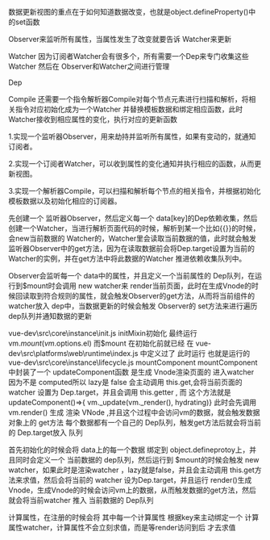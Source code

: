 数据更新视图的重点在于如何知道数据改变，也就是object.defineProperty()中的set函数

Observer来监听所有属性，当属性发生了改变就要告诉 Watcher来更新

Watcher 因为订阅者Watcher会有很多个，所有需要一个Dep来专门收集这些Watcher
然后在 Observer和Watcher之间进行管理

Dep

Compile 还需要一个指令解析器Compile对每个节点元素进行扫描和解析，将相关指令对应初始化成为一个Watcher
并替换模板数据和绑定相应函数，此时Watcher接收到相应属性的变化，执行对应的更新函数

1.实现一个监听器Observer，用来劫持并监听所有属性，如果有变动的，就通知订阅者。

2.实现一个订阅者Watcher，可以收到属性的变化通知并执行相应的函数，从而更新视图。

3.实现一个解析器Compile，可以扫描和解析每个节点的相关指令，并根据初始化模板数据以及初始化相应的订阅器。

先创建一个 监听器Observer，然后定义每一个 data[key]的Dep依赖收集，然后创建一个Watcher，当进行解析页面代码的时候，解析到某一个比如{{}}的时候，会new当前数据的 Watcher的，Watcher里会读取当前数据的值，此时就会触发监听器Observer中的get方法，因为在读取数据前会将Dep.target设置为当前的Watcher的实例，并在get方法中将此数据的Watcher 推进依赖收集队列中。

Observer会监听每一个 data中的属性，并且定义一个当前属性的 Dep队列，在运行到$mount时会调用 new watcher来 render当前页面，此时在生成Vnode的时候回读取到符合规则的属性，就会触发Observer的get方法，从而将当前组件的watcher放入 dep中，当数据更新的时候会触发 Observer的 set方法来进行遍历dep队列并通知数据的更新



vue-dev\src\core\instance\init.js   initMixin初始化 最终运行 vm.$mount(vm.$options.el)
而$mount 在初始化前就已经 在 vue-dev\src\platforms\web\runtime\index.js 中定义过了
此时运行 也就是运行的  vue-dev\src\core\instance\lifecycle.js   mountComponent
mountComponent中封装了一个 updateComponent函数 是生成 Vnode渲染页面的
进入watcher 因为不是 computed所以 lazy是 false 会主动调用 this.get,会将当前页面的 watcher 设置为 Dep.target，并且会调用 this.getter ,
而 这个方法就是 updateComponent()=>{  vm._update(vm._render(), hydrating)}
此时会先调用 vm.render() 生成 渲染 VNode ,并且这个过程中会访问vm的数据，就会触发数据对象上的 get方法
每个数据都有一个自己的 Dep队列，触发get方法后就会将当前的 Dep.target放入 队列

首先初始化的时候会将 data上的每一个数据 绑定到 object.defineprotoy上，并且同时会定义一个 当前数据的 dep队列，然后运行到 $mount的时候会触发 new watcher，如果此时是渲染watcher ，lazy就是false，并且会主动调用 this.get方法来求值，然后会将当前的 watcher 设为Dep.target，并且运行 render()生成 Vnode，生成Vnode的时候会访问vm上的数据，从而触发数据的get方法，然后就会将当前watcher 推入 当前数据的 Dep队列


计算属性，在注册的时候会将 其中每一个计算属性 根据key来主动绑定一个 计算属性watcher，计算属性不会立刻求值，而是等render访问到后 才去求值